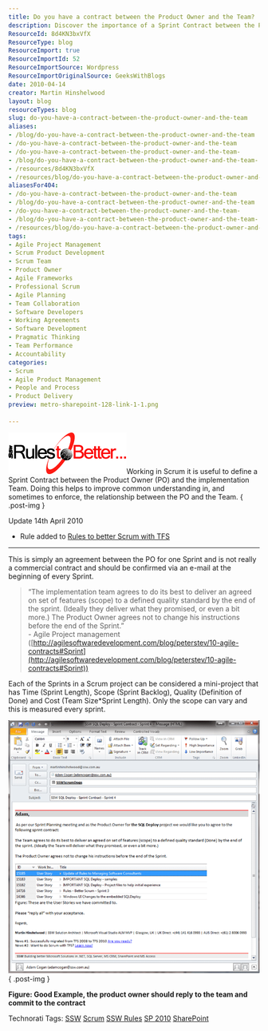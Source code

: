 ```yaml
---
title: Do you have a contract between the Product Owner and the Team?
description: Discover the importance of a Sprint Contract between the Product Owner and Team in Scrum. Enhance collaboration and clarity for successful project delivery.
ResourceId: 8d4KN3bxVfX
ResourceType: blog
ResourceImport: true
ResourceImportId: 52
ResourceImportSource: Wordpress
ResourceImportOriginalSource: GeeksWithBlogs
date: 2010-04-14
creator: Martin Hinshelwood
layout: blog
resourceTypes: blog
slug: do-you-have-a-contract-between-the-product-owner-and-the-team
aliases:
- /blog/do-you-have-a-contract-between-the-product-owner-and-the-team
- /do-you-have-a-contract-between-the-product-owner-and-the-team
- /do-you-have-a-contract-between-the-product-owner-and-the-team-
- /blog/do-you-have-a-contract-between-the-product-owner-and-the-team-
- /resources/8d4KN3bxVfX
- /resources/blog/do-you-have-a-contract-between-the-product-owner-and-the-team
aliasesFor404:
- /do-you-have-a-contract-between-the-product-owner-and-the-team
- /blog/do-you-have-a-contract-between-the-product-owner-and-the-team
- /do-you-have-a-contract-between-the-product-owner-and-the-team-
- /blog/do-you-have-a-contract-between-the-product-owner-and-the-team-
- /resources/blog/do-you-have-a-contract-between-the-product-owner-and-the-team
tags:
- Agile Project Management
- Scrum Product Development
- Scrum Team
- Product Owner
- Agile Frameworks
- Professional Scrum
- Agile Planning
- Team Collaboration
- Software Developers
- Working Agreements
- Software Development
- Pragmatic Thinking
- Team Performance
- Accountability
categories:
- Scrum
- Agile Product Management
- People and Process
- Product Delivery
preview: metro-sharepoint-128-link-1-1.png

---
```

![RulestoBetter](images/SSWScrumRules_C6B7-RulestoBetter_-3-3.gif)Working in Scrum it is useful to define a Sprint Contract between the Product Owner (PO) and the implementation Team. Doing this helps to improve common understanding in, and sometimes to enforce, the relationship between the PO and the Team.
{ .post-img }

Update 14th April 2010

- Rule added to [Rules to better Scrum with TFS](http://sharepoint.ssw.com.au/Standards/Management/RulesToBetterScrumUsingTFS/Pages/default.aspx)

---

This is simply an agreement between the PO for one Sprint and is not really a commercial contract and should be confirmed via an e-mail at the beginning of every Sprint.

> “The implementation team agrees to do its best to deliver an agreed on set of features (scope) to a defined quality standard by the end of the sprint. (Ideally they deliver what they promised, or even a bit more.) The Product Owner agrees not to change his instructions before the end of the Sprint.”  
> \- Agile Project management ([http://agilesoftwaredevelopment.com/blog/peterstev/10-agile-contracts#Sprint](http://agilesoftwaredevelopment.com/blog/peterstev/10-agile-contracts#Sprint))

Each of the Sprints in a Scrum project can be considered a mini-project that has Time (Sprint Length), Scope (Sprint Backlog), Quality (Definition of Done) and Cost (Team Size\*Sprint Length). Only the scope can vary and this is measured every sprint.

![image](images/SSWScrumRules_C6B7-image_-2-2.png)
{ .post-img }

**Figure: Good Example, the product owner should reply to the team and commit to the contract**

Technorati Tags: [SSW](http://technorati.com/tags/SSW) [Scrum](http://technorati.com/tags/Scrum) [SSW Rules](http://technorati.com/tags/SSW+Rules) [SP 2010](http://technorati.com/tags/SP+2010) [SharePoint](http://technorati.com/tags/SharePoint)

